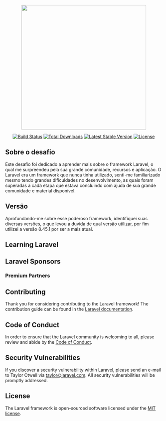 <p align="center"><a href="https://laravel.com" target="_blank"><img src="https://raw.githubusercontent.com/laravel/art/master/logo-lockup/5%20SVG/2%20CMYK/1%20Full%20Color/laravel-logolockup-cmyk-red.svg" width="400"></a></p>

<p align="center">
<a href=""><img src="https://travis-ci.org/laravel/framework.svg" alt="Build Status"></a>
<a href=""><img src="https://poser.pugx.org/laravel/framework/d/total.svg" alt="Total Downloads"></a>
<a href=""><img src="https://poser.pugx.org/laravel/framework/v/stable.svg" alt="Latest Stable Version"></a>
<a href=""><img src="https://poser.pugx.org/laravel/framework/license.svg" alt="License"></a>
</p>

## Sobre o desafio

Este desafio foi dedicado a aprender mais sobre o framework Laravel, o qual me surpreendeu pela sua grande comunidade, recursos e aplicação. 
O Laravel era um framework que nunca tinha utilizado, senti-me familiarizado mesmo tendo grandes dificuldades no desenvolvimento, as quais foram superadas a cada etapa que estava concluindo com ajuda de sua grande comunidade e material disponível.

## Versão 

Aprofundando-me sobre esse poderoso framework, identifiquei suas diversas versões, o que levou a duvida de qual versão utilizar, por fim utilizei a versão 8.45.1 por ser a mais atual.

## Learning Laravel



## Laravel Sponsors



### Premium Partners



## Contributing

Thank you for considering contributing to the Laravel framework! The contribution guide can be found in the [Laravel documentation](https://laravel.com/docs/contributions).

## Code of Conduct

In order to ensure that the Laravel community is welcoming to all, please review and abide by the [Code of Conduct](https://laravel.com/docs/contributions#code-of-conduct).

## Security Vulnerabilities

If you discover a security vulnerability within Laravel, please send an e-mail to Taylor Otwell via [taylor@laravel.com](mailto:taylor@laravel.com). All security vulnerabilities will be promptly addressed.

## License

The Laravel framework is open-sourced software licensed under the [MIT license](https://opensource.org/licenses/MIT).
